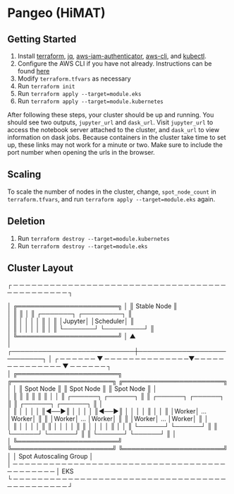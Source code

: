 # Pangeo (HiMAT)

## Getting Started
1. Install [terraform](https://www.terraform.io/downloads.html), [jq](https://stedolan.github.io/jq/), [aws-iam-authenticator](https://docs.aws.amazon.com/eks/latest/userguide/configure-kubectl.html), [aws-cli](https://aws.amazon.com/cli/), and [kubectl](https://kubernetes.io/docs/tasks/tools/install-kubectl/).
2. Configure the AWS CLI if you have not already. Instructions can be found [here](https://docs.aws.amazon.com/cli/latest/userguide/cli-chap-getting-started.html)
3. Modify `terraform.tfvars` as necessary
4. Run `terraform init`
5. Run `terraform apply --target=module.eks`
6. Run `terraform apply --target=module.kubernetes`

After following these steps, your cluster should be up and running. You should see two outputs, `jupyter_url` and `dask_url`. Visit `jupyter_url` to access the notebook server attached to the cluster, and `dask_url` to view information on dask jobs. Because containers in the cluster take time to set up, these links may not work for a minute or two. Make sure to include the port number when opening the urls in the browser.
## Scaling
To scale the number of nodes in the cluster, change, `spot_node_count` in `terraform.tfvars`, and run `terraform apply --target=module.eks` again.
## Deletion
1. Run `terraform destroy --target=module.kubernetes`
2. Run `terraform destroy --target=module.eks`

## Cluster Layout
┌ ─ ─ ─ ─ ─ ─ ─ ─ ─ ─ ─ ─ ─ ─ ─ ─ ─ ─ ─ ─ ─ ─ ─ ─ ─ ─ ─ ─ ─ ─ ─ ─ ─ ─ ─ ─ ─ ─ ─ ─ ─ ─ ─ ─ ─ ┐

│                                 ╔═══════════════════════╗                                 │
                                  ║      Stable Node      ║                                  
│                                 ║                       ║                                 │
                                  ║ ┌───────┐ ┌─────────┐ ║                                  
│                                 ║ │       │ │         │ ║                                 │
                                  ║ │Jupyter│ │Scheduler│ ║                                  
│                                 ║ │       │ │         │ ║                                 │
                                  ║ └───────┘ └─────────┘ ║                                  
│                                 ╚═══════════════════════╝                                 │
                                              ▲                                              
│                ┌────────────────────────────┼────────────────────────────┐                │
   ┌ ─ ─ ─ ─ ─ ─ ▼ ─ ─ ─ ─ ─ ─ ─ ─ ─ ─ ─ ─ ─ ─▼─ ─ ─ ─ ─ ─ ─ ─ ─ ─ ─ ─ ─ ─ ▼ ─ ─ ─ ─ ─ ─ ┐   
│    ╔═══════════════════════╗    ╔═══════════════════════╗    ╔═══════════════════════╗    │
   │ ║       Spot Node       ║    ║       Spot Node       ║    ║       Spot Node       ║ │   
│    ║                       ║    ║                       ║    ║                       ║    │
   │ ║ ┌──────┐     ┌──────┐ ║    ║ ┌──────┐     ┌──────┐ ║    ║ ┌──────┐     ┌──────┐ ║ │   
│    ║ │      │     │      │ ║◀──▶║ │      │     │      │ ║◀──▶║ │      │     │      │ ║    │
   │ ║ │Worker│ ... │Worker│ ║    ║ │Worker│ ... │Worker│ ║    ║ │Worker│ ... │Worker│ ║ │   
│    ║ │      │     │      │ ║    ║ │      │     │      │ ║    ║ │      │     │      │ ║    │
   │ ║ └──────┘     └──────┘ ║    ║ └──────┘     └──────┘ ║    ║ └──────┘     └──────┘ ║ │   
│    ╚═══════════════════════╝    ╚═══════════════════════╝    ╚═══════════════════════╝    │
   │                               Spot Autoscaling Group                                │   
│   ─ ─ ─ ─ ─ ─ ─ ─ ─ ─ ─ ─ ─ ─ ─ ─ ─ ─ ─ ─ ─ ─ ─ ─ ─ ─ ─ ─ ─ ─ ─ ─ ─ ─ ─ ─ ─ ─ ─ ─ ─ ─ ─   │
                                             EKS                                             
└ ─ ─ ─ ─ ─ ─ ─ ─ ─ ─ ─ ─ ─ ─ ─ ─ ─ ─ ─ ─ ─ ─ ─ ─ ─ ─ ─ ─ ─ ─ ─ ─ ─ ─ ─ ─ ─ ─ ─ ─ ─ ─ ─ ─ ─ ┘
